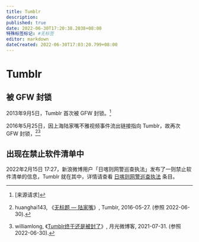 ```yaml
---
title: Tumblr
description:
published: true
date: 2022-06-30T17:20:38.2038+08:00
特殊标签标记: #无标签
editor: markdown
dateCreated: 2022-06-30T17:03:20.799+08:00
---
```


# Tumblr

## 被 GFW 封锁

2013年9月5日，Tumblr 首次被 GFW 封锁。[^FACT]

[^FACT]: [来源请求]

2016年5月25日，因上海陆家嘴不雅视频事件流出链接指向 Tumblr，故再次 GFW 封锁，[^huanghai143][^2623]

[^huanghai143]:  huanghai143, 《[无标题 — 陆家嘴](https://web.archive.org/web/20220630085057/https://shyheartstudentblr.tumblr.com/post/145031180683/陆家嘴)》, Tumblr, 2016-05-27. (参照 2022-06-30).

[^2623]:  williamlong, 《[Tumblr终于还是被封了](https://web.archive.org/web/20210731054933/https://www.williamlong.info/weibo/archives/2623.html)》, 月光微博客, 2021-07-31. (参照 2022-06-30).

## 出现在禁止软件清单中

2022年2月15日 17:27，新浪微博用户「日喀则网警巡查执法」发布了一则禁止软件清单的信息，Tumblr 就在其中，详情请查看 [日喀则网警巡查执法][] 条目。

[日喀则网警巡查执法]: /blocklist/日喀则网警巡查执法.md
